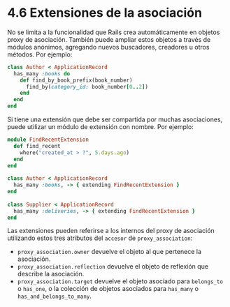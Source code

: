 # 4.6 Extensiones de la asociación

No se limita a la funcionalidad que Rails crea automáticamente en objetos proxy de asociación. También puede ampliar estos objetos a través de módulos anónimos, agregando nuevos buscadores, creadores u otros métodos. Por ejemplo:

```ruby
class Author < ApplicationRecord
  has_many :books do
    def find_by_book_prefix(book_number)
      find_by(category_id: book_number[0..2])
    end
  end
end
```

Si tiene una extensión que debe ser compartida por muchas asociaciones, puede utilizar un módulo de extensión con nombre. Por ejemplo:

```ruby
module FindRecentExtension
  def find_recent
    where("created_at > ?", 5.days.ago)
  end
end
 
class Author < ApplicationRecord
  has_many :books, -> { extending FindRecentExtension }
end
 
class Supplier < ApplicationRecord
  has_many :deliveries, -> { extending FindRecentExtension }
end
```

Las extensiones pueden referirse a los internos del proxy de asociación utilizando estos tres atributos del `accesor` de `proxy_association`:

* `proxy_association.owner` devuelve el objeto al que pertenece la asociación. 
* `proxy_association.reflection` devuelve el objeto de reflexión que describe la asociación. 
* `proxy_association.target` devuelve el objeto asociado para `belongs_to` o `has_one`, o la colección de objetos asociados para `has_many` o `has_and_belongs_to_many`.





